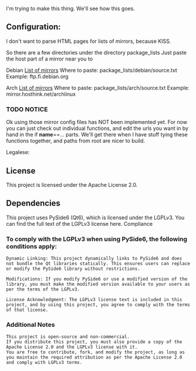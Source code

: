 I'm trying to make this thing. We'll see how this goes.

## Configuration:
I don't want to parse HTML pages for lists of mirrors, because KISS.

So there are a few directories under the directory
package_lists
Just paste the host part of a mirror near you to

Debian
[List of mirrors](https://www.debian.org/mirror/list)
Where to paste: package_lists/debian/source.txt
Example: ftp.fi.debian.org

Arch
[List of mirrors](https://archlinux.org/mirrors/status/)
Where to paste: package_lists/arch/source.txt
Example: mirror.hosthink.net/archlinux

### TODO NOTICE

Ok using those mirror config files has NOT been implemented yet. For now you can just check out individual functions,
and edit the urls you want in by hand in the if __name__==... parts.
We'll get there when I have stuff tying these functions together, and paths from root are nicer to build.

Legalese:

## License

This project is licensed under the Apache License 2.0.

## Dependencies

This project uses PySide6 (Qt6), which is licensed under the LGPLv3. You can find the full text of the LGPLv3 license here.
Compliance

### To comply with the LGPLv3 when using PySide6, the following conditions apply:

    Dynamic Linking: This project dynamically links to PySide6 and does not bundle the Qt libraries statically. This ensures users can replace or modify the PySide6 library without restrictions.

    Modifications: If you modify PySide6 or use a modified version of the library, you must make the modified version available to your users as per the terms of the LGPLv3.

    License Acknowledgment: The LGPLv3 license text is included in this project, and by using this project, you agree to comply with the terms of that license.

### Additional Notes

    This project is open-source and non-commercial.
    If you distribute this project, you must also provide a copy of the Apache License 2.0 and the LGPLv3 license with it.
    You are free to contribute, fork, and modify the project, as long as you maintain the required attribution as per the Apache License 2.0 and comply with LGPLv3 terms.
